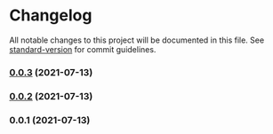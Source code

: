# Changelog

All notable changes to this project will be documented in this file. See [standard-version](https://github.com/conventional-changelog/standard-version) for commit guidelines.

### [0.0.3](https://github.com/b5710546232/nuxt-png-to-ico/compare/v0.0.2...v0.0.3) (2021-07-13)

### [0.0.2](https://github.com/b5710546232/nuxt-png-to-ico/compare/v0.0.1...v0.0.2) (2021-07-13)

### 0.0.1 (2021-07-13)
